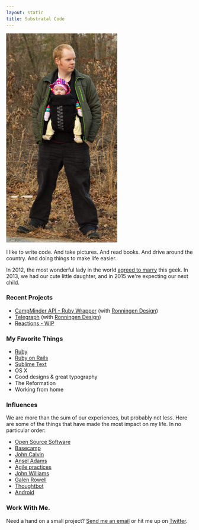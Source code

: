 ```yaml
---
layout: static
title: Substratal Code
---
```


<img src="/images/andrew.jpg" class="right" />

I like to write code. And take pictures. And read books. And drive around the country. And doing things to make life easier.

In 2012, the most wonderful lady in the world [agreed to marry](http://www.meandthegeek.com) this geek. In 2013, we had our cute little daughter, and in 2015 we're expecting our next child.

### Recent Projects

- [CampMinder API - Ruby Wrapper](http://bitbucket.org/ronningendesign/campminder-ruby) (with [Ronningen Design](http://www.websitesthatdostuff.com))
- [Telegraph](http://gotelegraph.com/) (with [Ronningen Design](http://www.websitesthatdostuff.com))
- [Reactions - WIP](https://github.com/GimliLongBow/Reactions)

### My Favorite Things

- [Ruby](http://ruby-lang.org/)
- [Ruby on Rails](http://rubyonrails.org/)
- [Sublime Text](http://www.sublimetext.com/)
- OS X
- Good designs & great typography
- The Reformation
- Working from home

### Influences

We are more than the sum of our experiences, but probably not less. Here are some of the things that have made the most impact on my life. In no particular order:

- [Open Source Software](http://opensource.org/)
- [Basecamp](http://basecamp.com)
- [John Calvin](http://www.ccel.org/ccel/calvin)
- [Ansel Adams](http://www.nytimes.com/2008/04/27/travel/27journeys.html)
- [Agile practices](http://www.amazon.com/Scrum-Breathtakingly-Brief-Agile-Introduction/dp/193796504X/)
- [John Williams](http://www.jwfan.com/?page_id=132)
- [Galen Rowell](http://www.toddskinner.com/portal/Galen/Gallery_8.htm)
- [Thoughtbot](http://thoughtbot.com/)
- [Android](http://www.android.com/)


### Work With Me.

Need a hand on a small project? [Send me an email](mailto:andrew@substratalcode.com) or hit me up on [Twitter](https://twitter.com/gimlilongbow).
